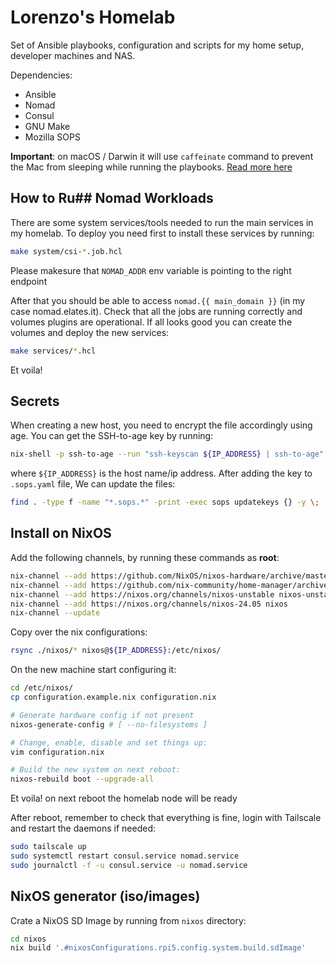 # Lorenzo's Homelab
Set of Ansible playbooks, configuration and scripts for my home setup, developer 
machines and NAS.

Dependencies:

* Ansible
* Nomad
* Consul
* GNU Make
* Mozilla SOPS

**Important**: on macOS / Darwin it will use `caffeinate` command to prevent the
Mac from sleeping while running the playbooks. [Read more here](https://blog.setale.me/2022/08/12/How-to-prevent-your-Mac-from-sleeping-in-a-Makefile/)

## How to Ru## Nomad Workloads
There are some system services/tools needed to run the main services in my 
homelab. To deploy you need first to install these services by running:

```bash
make system/csi-*.job.hcl
```

Please makesure that `NOMAD_ADDR` env variable is pointing to the right endpoint

After that you should be able to access `nomad.{{ main_domain }}` (in my case
nomad.elates.it). Check that all the jobs are running correctly and volumes 
plugins are operational. If all looks good you can create the volumes and 
deploy the new services:

```bash
make services/*.hcl
```

Et voila! 

## Secrets

When creating a new host, you need to encrypt the file accordingly using age.
You can get the SSH-to-age key by running:

```bash
nix-shell -p ssh-to-age --run "ssh-keyscan ${IP_ADDRESS} | ssh-to-age"
```

where `${IP_ADDRESS}` is the host name/ip address. After adding the key to 
`.sops.yaml` file, We can update the files:


```bash
find . -type f -name "*.sops.*" -print -exec sops updatekeys {} -y \;
```

## Install on NixOS

Add the following channels, by running these commands as **root**:
```bash
nix-channel --add https://github.com/NixOS/nixos-hardware/archive/master.tar.gz nixos-hardware
nix-channel --add https://github.com/nix-community/home-manager/archive/release-24.05.tar.gz home-manager
nix-channel --add https://nixos.org/channels/nixos-unstable nixos-unstable
nix-channel --add https://nixos.org/channels/nixos-24.05 nixos
nix-channel --update
```

Copy over the nix configurations:
```bash
rsync ./nixos/* nixos@${IP_ADDRESS}:/etc/nixos/
```

On the new machine start configuring it:

```bash
cd /etc/nixos/
cp configuration.example.nix configuration.nix

# Generate hardware config if not present 
nixos-generate-config # [ --no-filesystems ]

# Change, enable, disable and set things up:
vim configuration.nix

# Build the new system on next reboot:
nixos-rebuild boot --upgrade-all
```

Et voila! on next reboot the homelab node will be ready

After reboot, remember to check that everything is fine, login with Tailscale
and restart the daemons if needed:

```bash
sudo tailscale up
sudo systemctl restart consul.service nomad.service
sudo journalctl -f -u consul.service -u nomad.service
```

## NixOS generator (iso/images)

Crate a NixOS SD Image by running from `nixos` directory:

```bash
cd nixos
nix build '.#nixosConfigurations.rpi5.config.system.build.sdImage'
```
